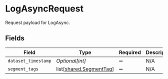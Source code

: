# LogAsyncRequest

Request payload for LogAsync.


## Fields

| Field                                                            | Type                                                             | Required                                                         | Description                                                      |
| ---------------------------------------------------------------- | ---------------------------------------------------------------- | ---------------------------------------------------------------- | ---------------------------------------------------------------- |
| `dataset_timestamp`                                              | *Optional[int]*                                                  | :heavy_minus_sign:                                               | N/A                                                              |
| `segment_tags`                                                   | list[[shared.SegmentTag](undefined/models/shared/segmenttag.md)] | :heavy_minus_sign:                                               | N/A                                                              |